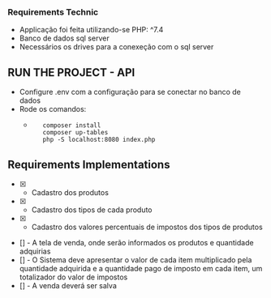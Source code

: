 ### Requirements Technic
- Applicação foi feita utilizando-se PHP: ^7.4
- Banco de dados sql server
- Necessários os drives para a conexeção com o sql server

## RUN THE PROJECT - API
- Configure .env com a configuração para se conectar no banco de dados
- Rode os comandos:
  - ```console
       composer install
       composer up-tables
       php -S localhost:8080 index.php
       ```

## Requirements Implementations

- [x] - Cadastro dos produtos
- [x] - Cadastro dos tipos de cada produto
- [x] - Cadastro dos valores percentuais de impostos dos tipos de produtos
- [] - A tela de venda, onde serão informados os produtos e quantidade adquirias
- [] - O Sistema deve apresentar o valor de cada item multiplicado pela quantidade adquirida e a quantidade pago de imposto em cada item, um totalizador do valor de impostos
- [] - A venda deverá ser salva